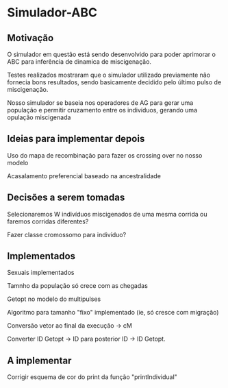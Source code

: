# Simulador-ABC

## Motivação

O simulador em questão está sendo desenvolvido para poder aprimorar o ABC para inferência de dinamica de miscigenação.

Testes realizados mostraram que o simulador utilizado previamente não fornecia bons resultados, sendo basicamente decidido pelo último pulso de miscigenação.

Nosso simulador se baseia nos operadores de AG para gerar uma população e permitir cruzamento entre os indivíduos, gerando uma opulação miscigenada


## Ideias para implementar depois

Uso do mapa de recombinação para fazer os crossing over no nosso modelo

Acasalamento preferencial baseado na ancestralidade

## Decisões a serem tomadas
 
Selecionaremos W indivíduos miscigenados de uma mesma corrida ou faremos corridas diferentes?

Fazer classe cromossomo para indivíduo?


## Implementados

Sexuais implementados

Tamnho da população só crece com as chegadas

Getopt no modelo do multipulses

Algoritmo para tamanho "fixo" implementado (ie, só cresce com migração)

Conversão vetor ao final da execução -> cM

Converter ID Getopt -> ID para posterior ID -> ID Getopt.

## A implementar
Corrigir esquema de cor do print da função "printIndividual"